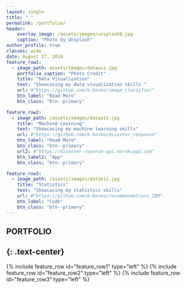 ```yaml
---
layout: single
title: " "
permalink: /portfolio/
header:
    overlay_image: /assets/images/unsplash6.jpg
    caption: "Photo by Unsplash"
author_profile: true
classes: wide
date: August 27, 2019
feature_row1:
  - image_path: assets/images/dataviz.jpg
    portfolio_caption: "Photo Credit"
    title: "Data Visualization"
    text: "Showcasing my data visualization skills "
    url: #"https://github.com/k-bosko/image_classifier"
    btn_label: "Read More"
    btn_class: "btn--primary"

feature_row2:
  - image_path: /assets/images/dataviz.jpg
    title: "Machine Learning"
    text: "Showcasing my machine learning skills"
    url: #"https://github.com/k-bosko/disaster_response"
    btn_label: "Read More"
    btn_class: "btn--primary"
    url2: #"https://disaster-reponse-api.herokuapp.com"
    btn_label2: "App"
    btn_class: "btn--primary"

feature_row3:
  - image_path: /assets/images/dataviz.jpg
    title: "Statistics"
    text: "Showcasing my statistics skills"
    url: #"https://github.com/k-bosko/recommendations_IBM"
    btn_label: "Code"
    btn_class: "btn--primary"
---
```


## PORTFOLIO
{: .text-center}
----------------------------------------------------------

{% include feature_row id="feature_row1" type="left" %}
{% include feature_row id="feature_row2" type="left" %}
{% include feature_row id="feature_row3" type="left" %}
